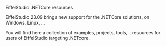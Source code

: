 EiffelStudio .NETCore resources

EiffelStudio 23.09 brings new support for the .NETCore solutions, on Windows, Linux, ...

You will find here a collection of examples, projects, tools,... resources for users of EiffelStudio targeting .NETcore.

